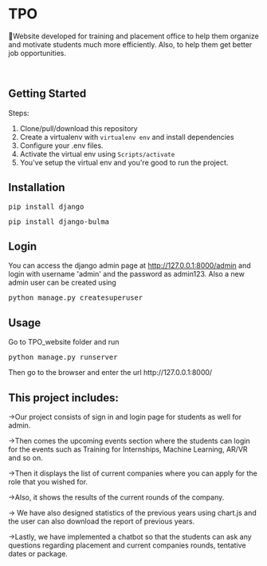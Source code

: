 # TPO
<p>🏢Website developed for training and placement office to help them organize and motivate students much more efficiently. Also, to help them get better job opportunities.</p>
<br>













<h2>Getting Started</h2>
<p>Steps:</p>
<ol>
<li>Clone/pull/download this repository</li>
<li>Create a virtualenv with <code>virtualenv env</code> and install dependencies</li>
<li>Configure your .env files.</li>
<li>Activate the virtual env using <code>Scripts/activate</code></li>
<li>You've setup the virtual env and you're good to run the project.</li>
</ol>
<h2>Installation</h2>
<pre>pip install django</pre>
<pre>pip install django-bulma</pre>
<h2>Login</h2>

You can access the django admin page at http://127.0.0.1:8000/admin and login with username 'admin' and the password as admin123.
Also a new admin user can be created using
<pre>python manage.py createsuperuser</pre>
<h2>Usage</h2>
Go to TPO_website folder and run
<pre>python manage.py runserver</pre>
Then go to the browser and enter the url http://127.0.0.1:8000/


<h2>This project includes:</h2>


->Our project consists of sign in and login page for students as well for admin.

->Then comes the upcoming events section where the students can login for the events such as Training for Internships, Machine Learning, AR/VR and so on.

->Then it displays the list of current companies where you can apply for the role that you wished for.

->Also, it shows the results of the current rounds of the company.

-> We have also designed statistics of the previous years using chart.js and the user can also download the report of previous years.

->Lastly, we have implemented a chatbot so that the students can ask any questions regarding placement and current companies rounds, tentative dates or package.

